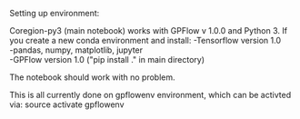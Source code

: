 Setting up environment:

Coregion-py3 (main notebook) works with GPFlow v 1.0.0 and Python 3. If you create a new conda environment and install:
-Tensorflow version 1.0   
-pandas, numpy, matplotlib, jupyter   
-GPFlow version 1.0 ("pip install ." in main directory)   

The notebook should work with no problem. 

This is all currently done on gpflowenv environment, which can be activted via:
source activate gpflowenv
